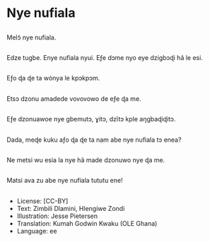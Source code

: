 # Nye nufiala

##
Melɔ̃ nye nufiala.

##
Edze tugbe. Enye nufiala nyui. Eƒe dɔme nyo eye dzigbɔɖi hã le esi.

##
Eƒo ɖa ɖe ta wὸnya le kpɔkpɔm.

##
Etsɔ dzonu amadede vovovowo de eƒe ɖa me.

##
Eƒe dzonuawoe nye gbemutɔ, ɣitɔ, dzĩtɔ kple aŋgbaɖiɖitɔ.

##
Dada, meɖe kuku aƒo ɖa ɖe ta nam abe nye nufiala tɔ enea? 

##
Ne metsi wu esia la nye hã made dzonuwo nye ɖa me.

##
Matsi ava zu abe nye nufiala tututu ene!

##
* License: [CC-BY]
* Text: Zimbili Dlamini, Hlengiwe Zondi
* Illustration: Jesse Pietersen
* Translation: Kumah Godwin Kwaku (OLE Ghana)
* Language: ee
